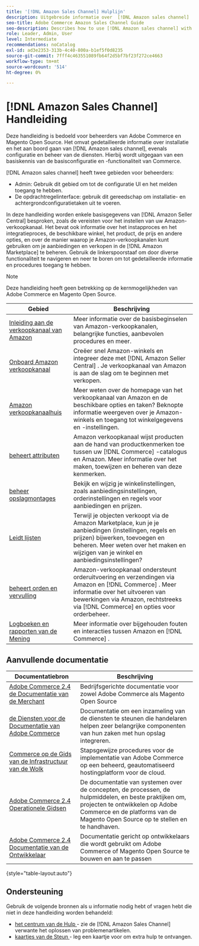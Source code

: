 ```yaml
---
title: '[!DNL Amazon Sales Channel] Hulplijn'
description: Uitgebreide informatie over  [!DNL Amazon sales channel]  voor Adobe Commerce en de beheerders van de Magento Open Source, met inbegrip van installatie en onboarding
seo-title: Adobe Commerce Amazon Sales Channel Guide
seo-description: Describes how to use [!DNL Amazon sales channel] with Adobe Commerce or Magento Open Source.
role: Leader, Admin, User
level: Intermediate
recommendations: noCatalog
exl-id: ad3e2353-313b-4c40-800a-b1ef5f0d8235
source-git-commit: 7fff4c463551089fb64f2d5bf7bf23f272ce4663
workflow-type: tm+mt
source-wordcount: '514'
ht-degree: 0%

---
```


# [!DNL Amazon Sales Channel] Handleiding

Deze handleiding is bedoeld voor beheerders van Adobe Commerce en Magento Open Source. Het omvat gedetailleerde informatie over installatie en het aan boord gaan van [!DNL Amazon sales channel], evenals configuratie en beheer van de diensten. Hierbij wordt uitgegaan van een basiskennis van de basisconfiguratie en -functionaliteit van Commerce.

[!DNL Amazon sales channel] heeft twee gebieden voor beheerders:

* Admin: Gebruik dit gebied om tot de configuratie UI en het melden toegang te hebben.
* De opdrachtregelinterface: gebruik dit gereedschap om installatie- en achtergrondconfiguratietaken uit te voeren.

In deze handleiding worden enkele basisgegevens van [!DNL Amazon Seller Central] besproken, zoals de vereisten voor het instellen van uw Amazon-verkoopkanaal. Het bevat ook informatie over het instapproces en het integratieproces, de beschikbare winkel, het product, de prijs en andere opties, en over de manier waarop je Amazon-verkoopkanalen kunt gebruiken om je aanbiedingen en verkopen in de [!DNL Amazon Marketplace] te beheren. Gebruik de linkerspoorstaaf om door diverse functionaliteit te navigeren en neer te boren om tot gedetailleerde informatie en procedures toegang te hebben.

>[!NOTE]
>
>Deze handleiding heeft geen betrekking op de kernmogelijkheden van Adobe Commerce en Magento Open Source.

| Gebied | Beschrijving |
|-------------------------------------------------------------|---------------------------------------------------------------------------------------------------------------------------------------------------------------------------------------------------------------|
| [ Inleiding aan de verkoopkanaal van Amazon ](./overview.md) | Meer informatie over de basisbeginselen van Amazon-verkoopkanalen, belangrijke functies, aanbevolen procedures en meer. |
| [ Onboard Amazon verkoopkanaal ](./amazon-onboarding-home.md) | Creëer snel Amazon-winkels en integreer deze met [!DNL Amazon Seller Central] . Je verkoopkanaal van Amazon is aan de slag om te beginnen met verkopen. |
| [ Amazon verkoopkanaalhuis ](./amazon-sales-channel-home.md) | Meer weten over de homepage van het verkoopkanaal van Amazon en de beschikbare opties en taken? Beknopte informatie weergeven over je Amazon-winkels en toegang tot winkelgegevens en -instellingen. |
| [ beheert attributen ](./attributes-view.md) | Amazon verkoopkanaal wijst producten aan de hand van productkenmerken toe tussen uw [!DNL Commerce] -catalogus en Amazon. Meer informatie over het maken, toewijzen en beheren van deze kenmerken. |
| [ beheer opslagmontages ](./ob-store-review.md) | Bekijk en wijzig je winkelinstellingen, zoals aanbiedingsinstellingen, orderinstellingen en regels voor aanbiedingen en prijzen. |
| [ Leidt lijsten ](./managing-product-listings.md) | Terwijl je objecten verkoopt via de Amazon Marketplace, kun je je aanbiedingen (instellingen, regels en prijzen) bijwerken, toevoegen en beheren. Meer weten over het maken en wijzigen van je winkel en aanbiedingsinstellingen? |
| [ beheert orden en vervulling ](./managing-orders.md) | Amazon-verkoopkanaal ondersteunt orderuitvoering en verzendingen via Amazon en [!DNL Commerce] . Meer informatie over het uitvoeren van bewerkingen via Amazon, rechtstreeks via [!DNL Commerce] en opties voor orderbeheer. |
| [ Logboeken en rapporten van de Mening ](./amazon-logs-reports.md) | Meer informatie over bijgehouden fouten en interacties tussen Amazon en [!DNL Commerce] . |

## Aanvullende documentatie

| Documentatiebron | Beschrijving |
|---------------------------------------------------------------------------------------------------------------------------------------|----------------------------------------------------------------------------------------------------------------------------------------------------------------------------------------|
| [ Adobe Commerce 2.4 de Documentatie van de Merchant ](https://experienceleague.adobe.com/docs/commerce-admin/user-guides/home.html) | Bedrijfsgerichte documentatie voor zowel Adobe Commerce als Magento Open Source |
| [ de Diensten voor de Documentatie van Adobe Commerce ](https://experienceleague.adobe.com/docs/commerce-merchant-services/user-guides/home.html) | Documentatie om een inzameling van de diensten te steunen die handelaren helpen zeer belangrijke componenten van hun zaken met hun opslag integreren. |
| [ Commerce op de Gids van de Infrastructuur van de Wolk ](https://experienceleague.adobe.com/docs/commerce-cloud-service/user-guide/overview.html) | Stapsgewijze procedures voor de implementatie van Adobe Commerce op een beheerd, geautomatiseerd hostingplatform voor de cloud. |
| [ Adobe Commerce 2.4 Operationele Gidsen ](https://experienceleague.adobe.com/docs/commerce-operations/operational-guides/home.html) | De documentatie van systemen over de concepten, de processen, de hulpmiddelen, en beste praktijken om, projecten te ontwikkelen op Adobe Commerce en de platforms van de Magento Open Source op te stellen en te handhaven. |
| [ Adobe Commerce 2.4 Documentatie van de Ontwikkelaar ](https://developer.adobe.com/commerce/docs) | Documentatie gericht op ontwikkelaars die wordt gebruikt om Adobe Commerce of Magento Open Source te bouwen en aan te passen |

{style="table-layout:auto"}

## Ondersteuning

Gebruik de volgende bronnen als u informatie nodig hebt of vragen hebt die niet in deze handleiding worden behandeld:

* [ het centrum van de Hulp ](https://support.magento.com/hc/en-us) - zie de [!DNL Amazon Sales Channel] verwante het oplossen van problemenartikelen.
* [ kaartjes van de Steun ](https://support.magento.com/hc/en-us/articles/360000913794#submit-ticket) - leg een kaartje voor om extra hulp te ontvangen.
